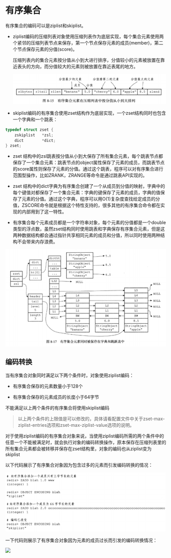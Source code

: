 # 有序集合

有序集合的编码可以是ziplist和skiplist。

- ziplist编码的压缩列表对象使用压缩列表作为底层实现，每个集合元素使用两个紧邻的压缩列表节点来保存，第一个节点保存元素的成员(member)，第二个节点保存元素的分值(score)。

  压缩列表内的集合元素按分值从小到大进行排序，分值较小的元素被放置在靠近表头的方向，而分值较大的元素则被放置在靠近表尾的地方。

  ![](../assets/507d7069cc147e1d86c69ff2ee502a27_1.png)

- skiplist编码的有序集合使用zset结构作为底层实现，一个zset结构同时也包含一个字典和一个跳表：

```c
typedef struct zset {
    zskiplist   *zsl;
    dict        *dict;
} zset;
```

- zset 结构中的zsl跳表按分值从小到大保存了所有集合元素，每个跳表节点都保存了一个集合元素：跳表节点的object属性保存了元素的成员，而跳表节点的score属性则保存了元素的分值。通过这个跳表，程序可以对有序集合进行范围型操作，比如ZRANK，ZRANGE等命令是通过跳表API实现的。

- zset 结构中的dict字典为有序集合创建了一个从成员到分值的映射，字典中的每个键值对都保存了一个集合元素：字典的键保存了元素的成员，字典的值保存了元素的分值。通过这个字典，程序可以用O(1)复杂度查找给定成员的分值，ZSCORE命令就是根据这个特性支持的，很多其他的有序集合命令都在实现的内部用到了这一特性。

- 有序集合每个元素成员都是一个字符串对象，每个元素的分值都是一个double类型的浮点数，虽然zset结构同时使用跳表和字典保存有序集合元素，但是这两种数据结构都会通过指针共享相同元素的成员和分值，所以同时使用两种结构不会带来内存浪费。

![](../assets/507d7069cc147e1d86c69ff2ee502a27_2.png)

## 编码转换

当有序集合对象同时满足以下两个条件时，对象使用ziplist编码：

- 有序集合保存的元素数量小于128个

- 有序集合保存的元素成员的长度小于64字节

不能满足以上两个条件的有序集合将使用skiplist编码

> 以上两个条件的上限值是可以修改的，具体请看配置文件中关于zset-max-ziplist-entries选项和zset-max-ziplist-value选项的说明。

对于使用ziplist编码的有序集合对象来说，当使用ziplist编码所需的两个条件中的任意一个不能被满足时，就会执行对象的编码转换操作，原本保存在压缩列表里的所有集合元素都会被转移并保存在zset结构里，对象的编码也从ziplist变为skiplist

以下代码展示了有序集合对象因为包含过多的元素而引发编码转换的情况：

![](../assets/507d7069cc147e1d86c69ff2ee502a27_4.png)

一下代码则展示了有序集合对象因为元素的成员过长而引发的编码转换情况：

![](../assets/507d7069cc147e1d86c69ff2ee502a27_5.png)

